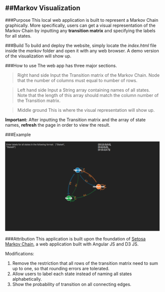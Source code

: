 

##Markov Visualization
---
###Purpose
This local web application is built to represent a Markov Chain graphically. More specifically, users can get a visual representation of the Markov Chain by inputting any **transition matrix** and specifying the labels for all states. 

###Build
To build and deploy the website, simply locate the *index.html* file inside the *markov* folder and open it with any web browser. A demo version of the visualization will show up. 

###How to use
The web app has three major sections. 
> Right hand side
> Input the Transition matrix of the Markov Chain. Node that the number of columns must equal to number of rows. 

> Left hand side
> Input a String array containing names of all states. Note that the length of this array should match the column number of the Transition matrix. 

> Middle ground
> This is where the visual representation will show up. 

**Important:** After inputting the Transition matrix and the array of state names, **refresh** the page in order to view the result. 

###Example

<img src="https://github.com/YuansongFeng/markov_chain_visualization/blob/master/screenshot/demo.png?raw=true" width="500">

###Attribution
This application is built upon the foundation of [Setosa Markov Chain](http://setosa.io/blog/2014/07/26/markov-chains/index.html), a web application built with Angular JS and D3 JS. 

Modifications:
1. Remove the restriction that all rows of the transition matrix need to sum up to one, so that rounding errors are tolerated.  
2. Allow users to label each state instead of naming all states alphabetically. 
3. Show the probability of transition on all connecting edges. 

